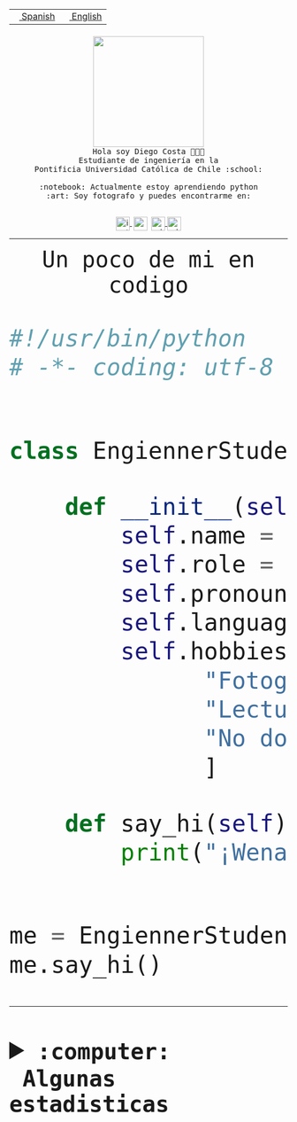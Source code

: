 <table border="0"  align="right">
 <tr><td><a href="README.md"><img src="https://upload.wikimedia.org/wikipedia/commons/thumb/8/89/Bandera_de_Espa%C3%B1a.svg/1200px-Bandera_de_Espa%C3%B1a.svg.png" height="10"> Spanish</a></td>
 <td><a href="README.en.md"><img src="https://upload.wikimedia.org/wikipedia/commons/a/a4/Flag_of_the_United_States.svg" height="10"> English</a></td></tr>
</table><br><br><br>


<p align="center">
  <img src="https://github.com/diegocostares/diegocostares/blob/main/Images/aaa2.gif?raw=true" height="200px">
  <br><samp>
    Hola soy Diego Costa 👨🏻‍💻<br>
    Estudiante de ingeniería en la <br>
    Pontificia Universidad Católica de Chile :school:<br>
  <br>
    :notebook: Actualmente estoy aprendiendo python <br>
    :art: Soy fotografo y puedes encontrarme en: <br>
  <br></samp>
  
</p>

<p align="center">
   <a href="https://instagram.com/diegocosta_no" target="blank">
    <img 
    align="center" src="https://cdn.jsdelivr.net/npm/simple-icons@3.0.1/icons/instagram.svg" alt="instagram" height="25px" width="25px" />
  </a>
  <a style="border: 3px solid; color: white;"href="https://t.me/diegocosta_no" target="blank">
  <img
  align="center" alt="Telegram" width="25px" src="https://icons-for-free.com/iconfiles/png/512/Telegram-1324888767380505522.png" />
</a>
<a href="https://api.whatsapp.com/send?phone=56971897835&text=Hola!" target="blank">
  <img
  align="center" alt="wtsp" width="25px" src="https://img.icons8.com/pastel-glyph/2x/whatsapp--v2.png" />
</a>
<a href="https://www.linkedin.com/in/diego-costa-786249213/" target="blank">
  <img
  align="center" alt="wtsp" width="25px" src="https://img.icons8.com/metro/452/linkedin.png" />
</a>

  </a>
</p>

---


<p align="center"><font size="25"><samp>Un poco de mi en codigo</samp></front></p>


```python
#!/usr/bin/python
# -*- coding: utf-8 -*-


class EngiennerStudent:

    def __init__(self):
        self.name = "Diego Costa"
        self.role = "Estudiante"
        self.pronouns = "he/him"
        self.language_spoken = ["es_CL", "en_US"]
        self.hobbies = [
              "Fotografia",
              "Lectura",
              "No dormir",
              ]

    def say_hi(self):
        print("¡Wena mundo!")


me = EngiennerStudent()
me.say_hi()
```
---
<details>
  <summary><b><samp>:computer: &nbsp;Algunas estadisticas</samp></b></summary>
  <br/></p>

<!--START_SECTION:waka-->
![Code Time](http://img.shields.io/badge/Code%20Time-712%20hrs%202%20mins-blue)

**Soy nocturno 🦉** 

```text
🌞 Mañana     7 commits      ░░░░░░░░░░░░░░░░░░░░░░░░░   1.22% 
🌆 Día        184 commits    ████████░░░░░░░░░░░░░░░░░   32.0% 
🌃 Tarde      231 commits    ██████████░░░░░░░░░░░░░░░   40.17% 
🌙 Noche      153 commits    ██████░░░░░░░░░░░░░░░░░░░   26.61%

```
📅 **Soy más productivo los Miércoles** 

```text
Lunes        60 commits     ██░░░░░░░░░░░░░░░░░░░░░░░   10.43% 
Martes       74 commits     ███░░░░░░░░░░░░░░░░░░░░░░   12.87% 
Miércoles    132 commits    █████░░░░░░░░░░░░░░░░░░░░   22.96% 
Jueves       72 commits     ███░░░░░░░░░░░░░░░░░░░░░░   12.52% 
Viernes      57 commits     ██░░░░░░░░░░░░░░░░░░░░░░░   9.91% 
Sábado       75 commits     ███░░░░░░░░░░░░░░░░░░░░░░   13.04% 
Domingo      105 commits    ████░░░░░░░░░░░░░░░░░░░░░   18.26%

```


📊 **Esta semana me dediqué a** 

```text
🐱‍💻 Proyectos: 
login_MP                 3 hrs 57 mins       ████████████████░░░░░░░░░   64.26% 
Unknown Project          1 hr 31 mins        ██████░░░░░░░░░░░░░░░░░░░   24.83% 
PautaT0-2022-2           39 mins             ██░░░░░░░░░░░░░░░░░░░░░░░   10.68% 
WEB-perfiles             0 secs              ░░░░░░░░░░░░░░░░░░░░░░░░░   0.23%

```


 Last Updated on 26/10/2022 16:39:12 UTC
<!--END_SECTION:waka-->
  
  

<p align="center"> <img src="https://github-readme-stats.vercel.app/api?username=diegocostares&show_icons=true&theme=ayu-mirage" alt="abhisheknaiidu" /></p>
 
</details>
